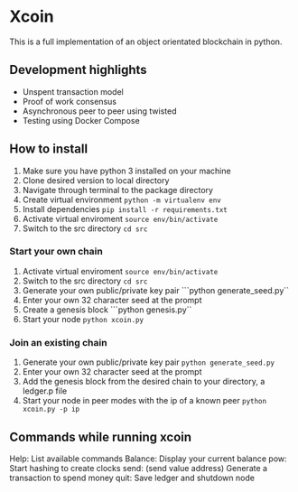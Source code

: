 # Xcoin

This is a full implementation of an object orientated blockchain in python.

## Development highlights
- Unspent transaction model
- Proof of work consensus
- Asynchronous peer to peer using twisted
- Testing using Docker Compose

## How to install
1. Make sure you have python 3 installed on your machine
1. Clone desired version to local directory
1. Navigate through terminal to the package directory
1. Create virtual environment 
```python -m virtualenv env```
1. Install dependencies
```pip install -r requirements.txt```
1. Activate virtual enviroment
```source env/bin/activate```
1. Switch to the src directory
```cd src```

### Start your own chain
1. Activate virtual enviroment
```source env/bin/activate```
1. Switch to the src directory
```cd src```
1. Generate your own public/private key pair
```python generate_seed.py``
1. Enter your own 32 character seed at the prompt
1. Create a genesis block
```python genesis.py``
1. Start your node 
```python xcoin.py```

### Join an existing chain
1. Generate your own public/private key pair
```python generate_seed.py```
1. Enter your own 32 character seed at the prompt
1. Add the genesis block from the desired chain to your directory, a ledger.p file
1. Start your node in peer modes with the ip of a known peer
```python xcoin.py -p ip```


## Commands while running xcoin
Help: List available commands
Balance: Display your current balance
pow: Start hashing to create clocks
send: (send value address) Generate a transaction to spend money
quit: Save ledger and shutdown node


